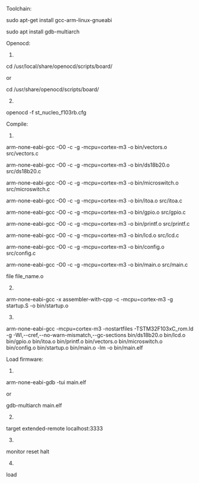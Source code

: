 Toolchain:

sudo apt-get install gcc-arm-linux-gnueabi

sudo apt install gdb-multiarch

Openocd:

1)

cd /usr/local/share/openocd/scripts/board/

or

cd /usr/share/openocd/scripts/board/

2)

openocd -f st_nucleo_f103rb.cfg

Compile:

1)

arm-none-eabi-gcc -O0 -c -g -mcpu=cortex-m3 -o bin/vectors.o src/vectors.c

arm-none-eabi-gcc -O0 -c -g -mcpu=cortex-m3 -o bin/ds18b20.o src/ds18b20.c

arm-none-eabi-gcc -O0 -c -g -mcpu=cortex-m3 -o bin/microswitch.o src/microswitch.c

arm-none-eabi-gcc -O0 -c -g -mcpu=cortex-m3 -o bin/itoa.o src/itoa.c

arm-none-eabi-gcc -O0 -c -g -mcpu=cortex-m3 -o bin/gpio.o src/gpio.c 

arm-none-eabi-gcc -O0 -c -g -mcpu=cortex-m3 -o bin/printf.o src/printf.c

arm-none-eabi-gcc -O0 -c -g -mcpu=cortex-m3 -o bin/lcd.o src/lcd.c

arm-none-eabi-gcc -O0 -c -g -mcpu=cortex-m3 -o bin/config.o src/config.c

arm-none-eabi-gcc -O0 -c -g -mcpu=cortex-m3 -o bin/main.o src/main.c  

file file_name.o 

2)

arm-none-eabi-gcc -x assembler-with-cpp -c -mcpu=cortex-m3 -g  startup.S -o bin/startup.o

3)

arm-none-eabi-gcc -mcpu=cortex-m3 -nostartfiles -TSTM32F103xC_rom.ld -g -Wl,--cref,--no-warn-mismatch,--gc-sections bin/ds18b20.o bin/lcd.o bin/gpio.o bin/itoa.o bin/printf.o bin/vectors.o bin/microswitch.o bin/config.o  bin/startup.o bin/main.o -lm -o bin/main.elf


Load firmware:

1)

arm-none-eabi-gdb -tui main.elf

or

gdb-multiarch main.elf

2)

target extended-remote localhost:3333

3)

monitor reset halt

4)

load

